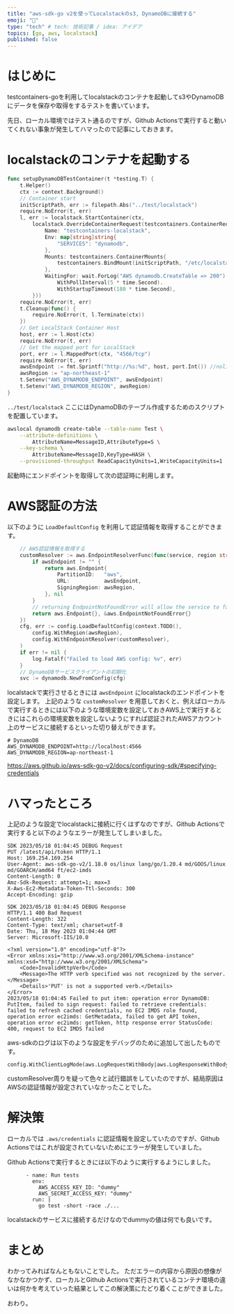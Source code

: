 ```yaml
---
title: "aws-sdk-go v2を使ってLocalstackのs3, DynamoDBに接続する"
emoji: "🙌"
type: "tech" # tech: 技術記事 / idea: アイデア
topics: [go, aws, localstack]
published: false
---
```

# はじめに
testcontainers-goを利用してlocalstackのコンテナを起動してs3やDynamoDBにデータを保存や取得をするテストを書いています。

先日、ローカル環境ではテスト通るのですが、Github Actionsで実行すると動いてくれない事象が発生してハマったので記事にしておきます。

# localstackのコンテナを起動する

```go
func setupDynamoDBTestContainer(t *testing.T) {
	t.Helper()
	ctx := context.Background()
	// Container start
	initScriptPath, err := filepath.Abs("../test/localstack")
	require.NoError(t, err)
	l, err := localstack.StartContainer(ctx,
		localstack.OverrideContainerRequest(testcontainers.ContainerRequest{
			Name: "testcontainers-localstack",
			Env: map[string]string{
				"SERVICES": "dynamodb",
			},
			Mounts: testcontainers.ContainerMounts{
				testcontainers.BindMount(initScriptPath, "/etc/localstack/init/ready.d"),
			},
			WaitingFor: wait.ForLog("AWS dynamodb.CreateTable => 200").
				WithPollInterval(5 * time.Second).
				WithStartupTimeout(180 * time.Second),
		}))
	require.NoError(t, err)
	t.Cleanup(func() {
		require.NoError(t, l.Terminate(ctx))
	})
	// Get LocalStack Container Host
	host, err := l.Host(ctx)
	require.NoError(t, err)
	// Get the mapped port for LocalStack
	port, err := l.MappedPort(ctx, "4566/tcp")
	require.NoError(t, err)
	awsEndpoint := fmt.Sprintf("http://%s:%d", host, port.Int()) //nolint:nosprintfhostport
	awsRegion := "ap-northeast-1"
	t.Setenv("AWS_DYNAMODB_ENDPOINT", awsEndpoint)
	t.Setenv("AWS_DYNAMODB_REGION", awsRegion)
}
```

`../test/localstack` ここにはDynamoDBのテーブル作成するためのスクリプトを配置しています。

```sh:init_dynamodb.sh
awslocal dynamodb create-table --table-name Test \
    --attribute-definitions \
        AttributeName=MessageID,AttributeType=S \
    --key-schema \
        AttributeName=MessageID,KeyType=HASH \
    --provisioned-throughput ReadCapacityUnits=1,WriteCapacityUnits=1
```

起動時にエンドポイントを取得して次の認証時に利用します。

# AWS認証の方法

以下のように `LoadDefaultConfig` を利用して認証情報を取得することができます。

```go
	// AWS認証情報を取得する
	customResolver := aws.EndpointResolverFunc(func(service, region string) (aws.Endpoint, error) {
		if awsEndpoint != "" {
			return aws.Endpoint{
				PartitionID:   "aws",
				URL:           awsEndpoint,
				SigningRegion: awsRegion,
			}, nil
		}
		// returning EndpointNotFoundError will allow the service to fallback to its default resolution
		return aws.Endpoint{}, &aws.EndpointNotFoundError{}
	})
	cfg, err := config.LoadDefaultConfig(context.TODO(),
		config.WithRegion(awsRegion),
		config.WithEndpointResolver(customResolver),
	)
	if err != nil {
		log.Fatalf("Failed to load AWS config: %v", err)
	}
	// DynamoDBサービスクライアントの初期化
	svc := dynamodb.NewFromConfig(cfg)
```

localstackで実行させるときには `awsEndpoint` にlocalstackのエンドポイントを設定します。
上記のような `customResolver` を用意しておくと、例えばローカルで実行するときには以下のような環境変数を設定しておきAWS上で実行するときにはこれらの環境変数を設定しないようにすれば認証されたAWSアカウント上のサービスに接続するといった切り替えができます。

```
# DynamoDB
AWS_DYNAMODB_ENDPOINT=http://localhost:4566
AWS_DYNAMODB_REGION=ap-northeast-1
```

https://aws.github.io/aws-sdk-go-v2/docs/configuring-sdk/#specifying-credentials

# ハマったところ

上記のような設定でlocalstackに接続に行くはずなのですが、Github Actionsで実行すると以下のようなエラーが発生してしまいました。

```
SDK 2023/05/18 01:04:45 DEBUG Request
PUT /latest/api/token HTTP/1.1
Host: 169.254.169.254
User-Agent: aws-sdk-go-v2/1.18.0 os/linux lang/go/1.20.4 md/GOOS/linux md/GOARCH/amd64 ft/ec2-imds
Content-Length: 0
Amz-Sdk-Request: attempt=1; max=3
X-Aws-Ec2-Metadata-Token-Ttl-Seconds: 300
Accept-Encoding: gzip

SDK 2023/05/18 01:04:45 DEBUG Response
HTTP/1.1 400 Bad Request
Content-Length: 322
Content-Type: text/xml; charset=utf-8
Date: Thu, 18 May 2023 01:04:44 GMT
Server: Microsoft-IIS/10.0

<?xml version="1.0" encoding="utf-8"?>
<Error xmlns:xsi="http://www.w3.org/2001/XMLSchema-instance" xmlns:xsd="http://www.w3.org/2001/XMLSchema">
    <Code>InvalidHttpVerb</Code>
    <Message>The HTTP verb specified was not recognized by the server.</Message>
    <Details>'PUT' is not a supported verb.</Details>
</Error>
2023/05/18 01:04:45 Failed to put item: operation error DynamoDB: PutItem, failed to sign request: failed to retrieve credentials: failed to refresh cached credentials, no EC2 IMDS role found, operation error ec2imds: GetMetadata, failed to get API token, operation error ec2imds: getToken, http response error StatusCode: 400, request to EC2 IMDS failed
```

aws-sdkのログは以下のような設定をデバッグのために追加して出したものです。

```
config.WithClientLogMode(aws.LogRequestWithBody|aws.LogResponseWithBody),
```

customResolver周りを疑って色々と試行錯誤をしていたのですが、結局原因はAWSの認証情報が設定されていなかったことでした。

# 解決策

ローカルでは `.aws/credentials` に認証情報を設定していたのですが、Github Actionsではこれが設定されていないためにエラーが発生していました。

Github Actionsで実行するときには以下のように実行するようにしました。

```
      - name: Run tests
        env:
          AWS_ACCESS_KEY_ID: "dummy"
          AWS_SECRET_ACCESS_KEY: "dummy"
        run: |
          go test -short -race ./...
```

localstackのサービスに接続するだけなのでdummyの値は何でも良いです。

# まとめ

わかってみればなんともないことでした。
ただエラーの内容から原因の想像がなかなかつかず、ローカルとGithub Actionsで実行されているコンテナ環境の違いは何かを考えていった結果としてこの解決策にたどり着くことができました。

おわり。
